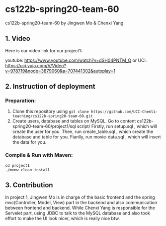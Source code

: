 # cs122b-spring20-team-60
cs122b-spring20-team-60 by Jingwen Mo & Chenxi Yang

## 1. Video
Here is our video link for our project1:


youtube: https://www.youtube.com/watch?v=dSH04PNTM_Q or 
UCI: https://uci.yuja.com/V/Video?v=978719&node=3879060&a=707441302&autoplay=1

## 2. Instruction of deployment

### Preparation:
1. Clone this repository using ``git clone https://github.com/UCI-Chenli-teaching/cs122b-spring20-team-60.git ``
2. Create users, database and tables on MySQL.
Go to content cs122b-spring20-team-60/project1/sql script/
Firstly, run setup.sql , which will create the user for you.
Then, run create_table.sql , which create the database and table for you.
Fianlly, run movie-data.sql , which will insert the data for you.

### Compile & Run with Maven:

```shell
cd project1
./mvnw clean install
```


## 3. Contribution
In project 1, Jingwen Mo is in charge of the basic frontend and the spring mvc(Controller, Model, View) part in the backend and also communication between frontend and backend. While Chenxi Yang is responsible for the Servelet part, using JDBC to talk to the MySQL database and also took effort to make the UI look nicer, which is really nice btw.
